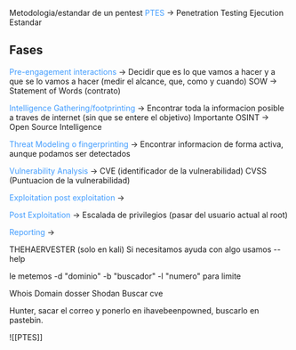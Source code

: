 Metodologia/estandar de un pentest
<span style="color:rgb(64, 156, 255)">PTES</span> -> Penetration Testing Ejecution Estandar

## Fases
<span style="color:rgb(64, 156, 255)">Pre-engagement interactions</span> -> Decidir que es lo que vamos a hacer y a que se lo vamos a hacer (medir el alcance, que, como y cuando) SOW -> Statement of Words (contrato)

<span style="color:rgb(64, 156, 255)">Intelligence Gathering/footprinting</span> -> Encontrar toda la informacion posible a traves de internet (sin que se entere el objetivo)  Importante OSINT -> Open Source Intelligence

<span style="color:rgb(64, 156, 255)">Threat Modeling o fingerprinting</span> -> Encontrar informacion de forma activa, aunque podamos ser detectados

<span style="color:rgb(64, 156, 255)">Vulnerability Analysis</span> -> CVE (identificador de la vulnerabilidad) CVSS (Puntuacion de la vulnerabilidad)

<span style="color:rgb(64, 156, 255)">Exploitation post exploitation</span> ->

<span style="color:rgb(64, 156, 255)">Post Exploitation</span> -> Escalada de privilegios (pasar del usuario actual al root)

<span style="color:rgb(64, 156, 255)">Reporting</span> ->

THEHAERVESTER (solo en kali)
Si necesitamos ayuda con algo usamos --help

le metemos -d "dominio" -b "buscador" -l "numero" para limite


Whois
Domain dosser
Shodan
Buscar cve

Hunter, sacar el correo y ponerlo en ihavebeenpowned, buscarlo en pastebin.

![[PTES]]
